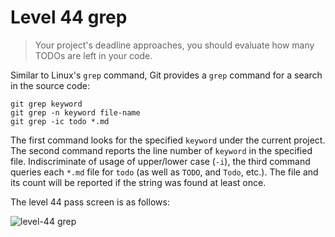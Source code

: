 
# Level 44 grep

> Your project's deadline approaches, you should evaluate how many TODOs are
> left in your code.

Similar to Linux's `grep` command, Git provides a `grep` command for a search
in the source code:

```shell
git grep keyword
git grep -n keyword file-name
git grep -ic todo *.md
```

The first command looks for the specified `keyword` under the current project.
The second command reports the line number of `keyword` in the specified file.
Indiscriminate of usage of upper/lower case (`-i`), the third command queries
each `*.md` file for `todo` (as well as `TODO`, and `Todo`, etc.). The file and
its count will be reported if the string was found at least once.

The level 44 pass screen is as follows:

![level-44 grep](images/level-44-grep.png)
